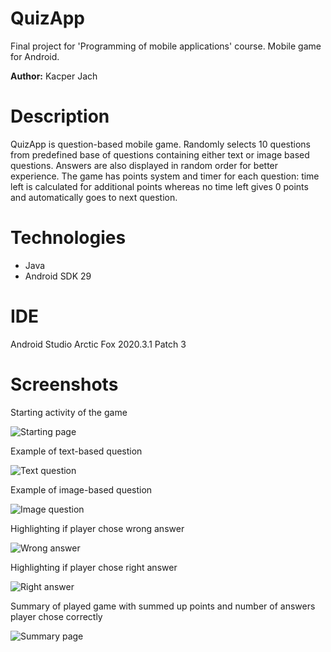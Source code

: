 # QuizApp
Final project for 'Programming of mobile applications' course. Mobile game for Android.

__Author:__ Kacper Jach

# Description
QuizApp is question-based mobile game. Randomly selects 10 questions from predefined base of questions containing either text or image based questions. Answers are also displayed in random order for better experience. The game has points system and timer for each question: time left is calculated for additional points whereas no time left gives 0 points and automatically goes to next question.

# Technologies
* Java
* Android SDK 29

# IDE
Android Studio Arctic Fox 2020.3.1 Patch 3

# Screenshots
Starting activity of the game

![Starting page](./images/quiz1.png)

Example of text-based question

![Text question](./images/quiz2.png)

Example of image-based question

![Image question](./images/quiz3.png)

Highlighting if player chose wrong answer

![Wrong answer](./images/quiz4.png)

Highlighting if player chose right answer

![Right answer](./images/quiz5.png)

Summary of played game with summed up points and number of answers player chose correctly

![Summary page](./images/quiz6.png)
